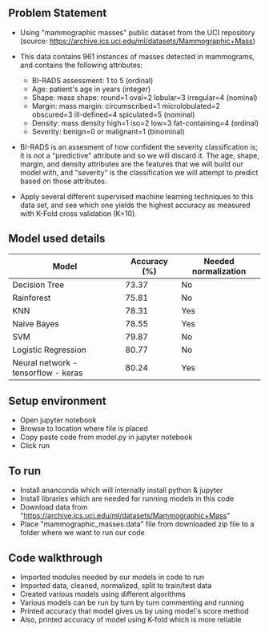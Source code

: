 
## Problem Statement

* Using "mammographic masses" public dataset from the UCI repository (source: https://archive.ics.uci.edu/ml/datasets/Mammographic+Mass)
* This data contains 961 instances of masses detected in mammograms, and contains the following attributes:

    * BI-RADS assessment: 1 to 5 (ordinal)
    * Age: patient's age in years (integer)
    * Shape: mass shape: round=1 oval=2 lobular=3 irregular=4 (nominal)
    * Margin: mass margin: circumscribed=1 microlobulated=2 obscured=3 ill-defined=4 spiculated=5 (nominal)
    * Density: mass density high=1 iso=2 low=3 fat-containing=4 (ordinal)
    * Severity: benign=0 or malignant=1 (binominal)

* BI-RADS is an assesment of how confident the severity classification is; it is not a "predictive" attribute and so we will discard it. The age, shape, margin, and density attributes are the features that we will build our model with, and "severity" is the classification we will attempt to predict based on those attributes.

* Apply several different supervised machine learning techniques to this data set, and see which one yields the highest accuracy as measured with K-Fold cross validation (K=10).

## Model used details

| Model  | Accuracy (%) | Needed normalization |
| ------------- | ------------- | ------------- |
| Decision Tree  | 73.37  | No  |
| Rainforest  | 75.81  | No  |
| KNN  | 78.31  | Yes  |
| Naive Bayes  | 78.55  | Yes  |
| SVM  | 79.87  | No  |
| Logistic Regression  | 80.77  | No  |
| Neural network - tensorflow - keras  | 80.24  |Yes  |

## Setup environment

- Open jupyter notebook
- Browse to location where file is placed
- Copy paste code from model.py in jupyter notebook
- Click run

## To run

- Install ananconda which will internally install python & jupyter
- Install libraries which are needed for running models in this code
- Download data from "https://archive.ics.uci.edu/ml/datasets/Mammographic+Mass"
- Place "mammographic_masses.data" file from downloaded zip file to a folder where we want to run our code


## Code walkthrough

- Imported modules needed by our models in code to run
- Imported data, cleaned, normalized, split to train/test data
- Created various models using different algorithms
- Various models can be run by turn by turn commenting and running
- Printed accuracy that model gives us by using model`s score method
- Also, printed accuracy of model using K-fold which is more reliable

